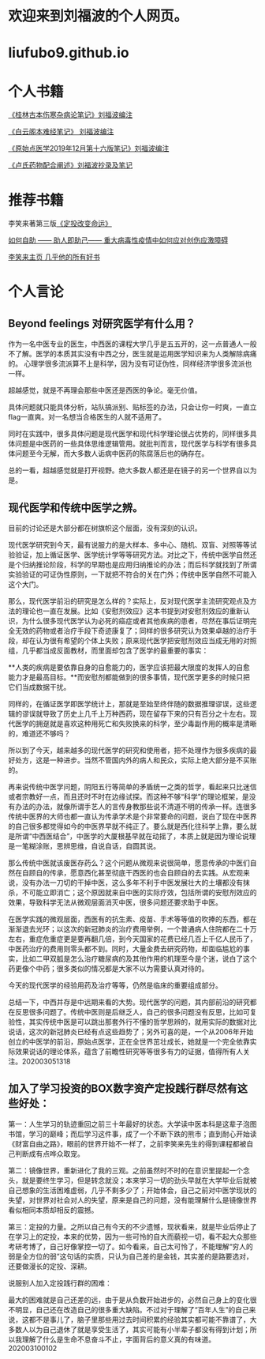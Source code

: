# 欢迎来到刘福波的个人网页。
# liufubo9.github.io

# 个人书籍
[《桂林古本伤寒杂病论笔记》刘福波编注](https://github.com/liufubo9/Traditional-Chinese-medicine/tree/master/TCM)

[《白云阁本难经笔记》 刘福波编注](https://github.com/liufubo9/Traditional-Chinese-medicine/blob/master/TCM/%E3%80%8A%E7%99%BD%E4%BA%91%E9%98%81%E6%9C%AC%E9%9A%BE%E7%BB%8F%E7%AC%94%E8%AE%B0%E3%80%8B%E5%88%98%E7%A6%8F%E6%B3%A2%E7%BC%96%E6%B3%A8.MD)

[《原始点医学2019年12月第十六版笔记》刘福波编注](https://github.com/liufubo9/Traditional-Chinese-medicine/blob/master/TCM/%E3%80%8A%E5%8E%9F%E5%A7%8B%E7%82%B9%E5%8C%BB%E5%AD%A62019%E5%B9%B412%E6%9C%88%E5%8D%81%E5%85%AD%E7%89%88%E7%AC%94%E8%AE%B0%E3%80%8B.MD)

[《卢氏药物配合阐述》刘福波抄录及笔记](https://github.com/liufubo9/Traditional-Chinese-medicine/blob/master/TCM/%E3%80%8A%E5%8D%A2%E6%B0%8F%E8%8D%AF%E7%89%A9%E9%85%8D%E5%90%88%E9%98%90%E8%BF%B0%E3%80%8B%E5%88%98%E7%A6%8F%E6%B3%A2%E7%AC%94%E8%AE%B0.md)

# 推荐书籍
李笑来著第三版[《定投改变命运》](https://onregularinvesting.com/#/)

[如何自助 —— 助人即助己—— 重大病毒性疫情中如何应对创伤应激障碍](https://github.com/xiaolai/help-to-be-helped)

[李笑来主页 几乎他的所有好书](https://github.com/xiaolai/xiaolai.github.io)

# 个人言论
## Beyond feelings 对研究医学有什么用？
作为一名中医专业的医生，中西医的课程大学几乎是五五开的，这一点普通人一般不了解。医学的本质其实没有中西之分，医生就是运用医学知识来为人类解除病痛的。
心理学很多流派算不上是科学，因为没有可证伪性，同样经济学很多流派也一样。

超越感觉，就是不再理会那些中医还是西医的争论。毫无价值。

具体问题就只能具体分析，站队搞派别、贴标签的办法，只会让你一时爽，一直立flag一直爽。对一名想当合格医生的人就不适用了。

同时在实践中，很多具体问题是现代医学和现代科学理论很占优势的，同样很多具体问题是中医药的一些具体思维逻辑管用。就批判而言，现代医学与科学有很多具体问题至今无解，而大多数人诟病中医药的陈腐落后也的确存在。

总的一看，超越感觉就是打开视野。绝大多数人都还是在镜子的另一个世界自以为是。

## 现代医学和传统中医学之辨。
目前的讨论还是大部分都在树旗帜这个层面，没有深刻的认识。

现代医学研究到今天，最有说服力的是大样本、多中心、随机、双盲、对照等等试验验证，加上循证医学、医学统计学等等研究方法。对比之下，传统中医学自然还是个归纳推论阶段，科学的早期也是应用归纳推论的办法；而后科学就找到了所谓实验验证的可证伪性原则，一下就把不符合的关在门外；传统中医学自然不可能入这个大门。

那么，现代医学前沿的研究是怎么样的？实际上，反对现代医学主流研究观点及方法的理论也一直在发展。比如《安慰剂效应》这本书提到对安慰剂效应的重新认识，为什么很多现代医学认为必死的癌症或者其他疾病的患者，尽然在事后证明完全无效的药物或者治疗手段下奇迹康复了；同样的很多研究认为效果卓越的治疗手段，却在认为很有希望的个体上失败；原来现代医学把安慰剂效应当成无用的对照组，几乎都当成反面教材，而里面却包含了医学的最重要的事实：

**人类的疾病是要依靠自身的自愈能力的，医学应该把最大限度的发挥人的自愈能力才是最高目标。**而安慰剂都能做到的很多事情，现代医学更多的时候只把它们当成数据干扰。

同样的，在循证医学即医学统计上，那就是至始至终伴随的数据推理谬误，这些逻辑的谬误就导致了历史上几千上万种西药，现在留存下来的只有百分之十左右。现代医学的拥趸就是喜欢这种用死亡和失败换来的科学，至少毒副作用的概率是清晰的，难道还不够吗？

所以到了今天，越来越多的现代医学的研究和使用者，把不处理作为很多疾病的最好处方，这是一种进步。当然不管国内外的病人和民众，实际上绝大部分是不买账的。

再来说传统中医学问题，阴阳五行等简单的矛盾统一之类的哲学，看起来只比迷信或者宗教好一点，而且还时不时在边缘试探。而这种不够“科学”的理论框架，是没有办法的办法，就像所谓手艺人的言传身教那些说不清道不明的传承一样。连很多传统中医界的大师也都一直认为传承学术是个非常要命的问题，说白了现在中医界的自己很多都觉得如今的中医界早就不纯正了。要么就是西化往科学上靠，要么就是所谓“中西医结合”，中医学的大厦根基早就在动摇了，本质上就是因为理论说理是一笔糊涂账，思辨思维，自说自话，自圆其说。

那么传统中医就该废医存药么？这个问题从微观来说很简单，愿意传承的中医们自然在自顾自的传承，愿意西化甚至彻底干西医的也会自顾自的去实践。从宏观来说，没有办法一刀切的干掉中医，这么多年不利于中医发展壮大的土壤都没有抹杀，不可能立即消亡；这个原因就来自中医的实际疗效，包括所谓的安慰剂效应的效果，导致科学无法从微观层面消灭中医，很多问题还要求助于中医。

在医学实践的微观层面，西医有的抗生素、疫苗、手术等等值的吹捧的东西，都在渐渐退去光环；以这次的新冠肺炎的治疗费用举例，一个普通病人住院都在二十万左右，重症危重症更是要再翻几倍，到今天国家的花费已经几百上千亿人民币了，中医药治疗的费用则零头都不到。同时，大量金费去研究药物，却面临尴尬的事实，比如二甲双胍是怎么治疗糖尿病的及其他作用的机理至今是个迷，说白了这个药更像个中药；很多类似的情况都是大家不以为需要认真对待的。

今天的现代医学的经验用药及治疗等等，仍然是临床的重要组成部分。

总结一下，中西并存是中远期来看的大势。现代医学的问题，其内部前沿的研究都在反思很多问题了。传统中医则是后继乏人，自己的很多问题没有反思，比如可复验性，其实传统中医是可以跳出那套外行不懂的哲学思辨的，就用实际的数据对比说话，这次的新冠肺炎已经有点这些趋势了；另外可喜的是，一个从2006年开始创立的中医学的前沿，原始点医学，正在全世界茁壮成长，她就是一个完全依靠实际效果说话的理论体系，蕴含了前瞻性研究等等很多有力的证据，值得所有人关注。202003051318

## 加入了学习投资的BOX数字资产定投践行群尽然有这些好处：

第一：人生学习的轨迹重回之前三十年最好的状态。大学读中医本科是这辈子泡图书馆，学习的巅峰；而后学习这件事，成了一个不断下跌的熊市；直到耐心开始读《财富自由之路》，眼前的世界开始不一样了，之前李笑来先生的得到课程都被自己判断成有点哗众取宠。

第二：镜像世界，重新进化了我的三观。之前虽然时不时的在意识里提起一个念头，就是要终生学习，但是转念就没；本来学习一切的劲头早就在大学毕业后就被自己想象的生活困难虚弱，几乎不剩多少了；开始体会，自己之前对中医学现状的失望，对世界对社会对人的失望，原来是自己的问题，没有能理解什么是镜像世界看似相同本质却相反的震撼。

第三：定投的力量。之所以自己有今天的不少遗憾，现状看来，就是毕业后停止了在学习上的定投，本来的优势，因为一些可怜的自大而藐视一切，看不起大众那些考研考博了，自己好像掌控一切了。如今看来，自己太可怜了，不能理解“穷人的弱是全方位的弱”这句话的实质，只认为自己差的是金钱，其实差的是路要选对，还要做漫长的定投、深耕。

说服别人加入定投践行群的困难：

最大的困难就是自己还差的远，由于是从负数开始进步的，必然自己身上的变化很不明显，自己还在改造自己的很多重大缺陷。不过对于理解了“百年人生”的自己来说，这都不是事儿了，脑子里那些用过去时间积累的经验其实都可能不靠谱了，大多数人以为自己退休了就是享受生活了，其实可能有小半辈子都没有得到计划；所以我理解了什么是生命不息奋斗不止，字面背后的意义真的有味道。202003100102

